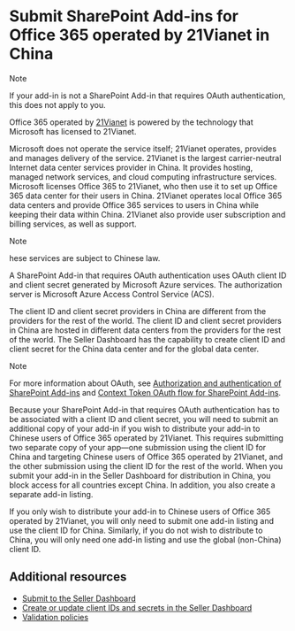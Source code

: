 # Submit SharePoint Add-ins for Office 365 operated by 21Vianet in China

> [!NOTE]
> If your add-in is not a SharePoint Add-in that requires OAuth authentication, this does not apply to you. 
 

Office 365 operated by  [21Vianet](http://www.en.21vianet.com/) is powered by the technology that Microsoft has licensed to 21Vianet.
 

Microsoft does not operate the service itself; 21Vianet operates, provides and manages delivery of the service. 21Vianet is the largest carrier-neutral Internet data center services provider in China. It provides hosting, managed network services, and cloud computing infrastructure services. Microsoft licenses Office 365 to 21Vianet, who then use it to set up Office 365 data center for their users in China. 21Vianet operates local Office 365 data centers and provide Office 365 services to users in China while keeping their data within China. 21Vianet also provide user subscription and billing services, as well as support. 
 
> [!NOTE]
> hese services are subject to Chinese law.
 

A SharePoint Add-in that requires OAuth authentication uses OAuth client ID and client secret generated by Microsoft Azure services. The authorization server is Microsoft Azure Access Control Service (ACS). 
 
The client ID and client secret providers in China are different from the providers for the rest of the world. The client ID and client secret providers in China are hosted in different data centers from the providers for the rest of the world. The Seller Dashboard has the capability to create client ID and client secret for the China data center and for the global data center.
 
> [!NOTE]
> For more information about OAuth, see  [Authorization and authentication of SharePoint Add-ins](https://msdn.microsoft.com/EN-US/library/fp142384.aspx) and [Context Token OAuth flow for SharePoint Add-ins](https://msdn.microsoft.com/en-us/library/office/fp142382.aspx).
 

Because your SharePoint Add-in that requires OAuth authentication has to be associated with a client ID and client secret, you will need to submit an additional copy of your add-in if you wish to distribute your add-in to Chinese users of Office 365 operated by 21Vianet. This requires submitting two separate copy of your app—one submission using the client ID for China and targeting Chinese users of Office 365 operated by 21Vianet, and the other submission using the client ID for the rest of the world. When you submit your add-in in the Seller Dashboard for distribution in China, you block access for all countries except China. In addition, you also create a separate add-in listing.
 
If you only wish to distribute your add-in to Chinese users of Office 365 operated by 21Vianet, you will only need to submit one add-in listing and use the client ID for China. Similarly, if you do not wish to distribute to China, you will only need one add-in listing and use the global (non-China) client ID.
 

## Additional resources
<a name="bk_addresources"> </a>

-  [Submit to the Seller Dashboard](use-the-seller-dashboard-to-submit-to-the-office-store.md)
-  [Create or update client IDs and secrets in the Seller Dashboard](create-or-update-client-ids-and-secrets.md)
-  [Validation policies](validation-policies.md)
    
 


